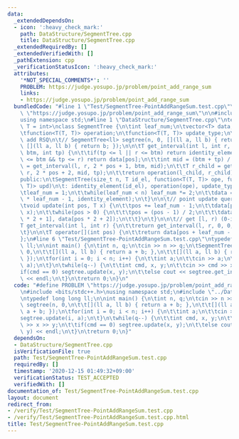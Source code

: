 ```yaml
---
data:
  _extendedDependsOn:
  - icon: ':heavy_check_mark:'
    path: DataStructure/SegmentTree.cpp
    title: DataStructure/SegmentTree.cpp
  _extendedRequiredBy: []
  _extendedVerifiedWith: []
  _pathExtension: cpp
  _verificationStatusIcon: ':heavy_check_mark:'
  attributes:
    '*NOT_SPECIAL_COMMENTS*': ''
    PROBLEM: https://judge.yosupo.jp/problem/point_add_range_sum
    links:
    - https://judge.yosupo.jp/problem/point_add_range_sum
  bundledCode: "#line 1 \"Test/SegmentTree-PointAddRangeSum.test.cpp\"\n#define PROBLEM\
    \ \"https://judge.yosupo.jp/problem/point_add_range_sum\"\n\n#include <bits/stdc++.h>\n\
    using namespace std;\n#line 1 \"DataStructure/SegmentTree.cpp\"\ntemplate <class\
    \ T = int>\nclass SegmentTree {\n\tint leaf_num;\n\tvector<T> data;\n\tT identity_element;\n\
    \tfunction<T(T, T)> operation;\n\tfunction<T(T, T)> update_type;\n\t// ex.) point\
    \ add RSQ\n\t// SegmentTree<ll> segtree(n, 0, [](ll a, ll b) { return a + b; },\
    \ [](ll a, ll b) { return b; });\n\n\tT get_interval(int l, int r, int pos, int\
    \ btm, int tp) {\n\t\tif(tp <= l || r <= btm) return identity_element;\n\t\tif(l\
    \ <= btm && tp <= r) return data[pos];\n\t\tint mid = (btm + tp) / 2;\n\t\tT l_child\
    \ = get_interval(l, r, 2 * pos + 1, btm, mid);\n\t\tT r_child = get_interval(l,\
    \ r, 2 * pos + 2, mid, tp);\n\t\treturn operation(l_child, r_child);\n\t}\n\n\t\
    public:\n\tSegmentTree(size_t n, T id_el, function<T(T, T)> ope, function<T(T,\
    \ T)> upd)\n\t: identity_element(id_el), operation(ope), update_type(upd) {\n\t\
    \tleaf_num = 1;\n\t\twhile(leaf_num < n) leaf_num *= 2;\n\t\tdata = vector<T>(2\
    \ * leaf_num - 1, identity_element);\n\t}\n\n\t// point update query(0-indexed)\n\
    \tvoid update(int pos, T x) {\n\t\tpos += leaf_num - 1;\n\t\tdata[pos] = update_type(data[pos],\
    \ x);\n\t\twhile(pos > 0) {\n\t\t\tpos = (pos - 1) / 2;\n\t\t\tdata[pos] = operation(data[pos\
    \ * 2 + 1], data[pos * 2 + 2]);\n\t\t}\n\t}\n\n\t// get [l, r) (0-indexed)\n\t\
    T get_interval(int l, int r) {\n\t\treturn get_interval(l, r, 0, 0, leaf_num);\n\
    \t}\n\n\tT operator[](int pos) {\n\t\treturn data[pos + leaf_num - 1];\n\t}\n\
    };\n#line 6 \"Test/SegmentTree-PointAddRangeSum.test.cpp\"\ntypedef long long\
    \ ll;\n\nint main() {\n\tint n, q;\n\tcin >> n >> q;\n\tSegmentTree<ll> segtree(n,\
    \ 0,\n\t\t[](ll a, ll b) { return a + b; },\n\t\t[](ll a, ll b) { return a + b;\
    \ });\n\tfor(int i = 0; i < n; i++) {\n\t\tint a;\n\t\tcin >> a;\n\t\tsegtree.update(i,\
    \ a);\n\t}\n\twhile(q--) {\n\t\tint cmd, x, y;\n\t\tcin >> cmd >> x >> y;\n\t\t\
    if(cmd == 0) segtree.update(x, y);\n\t\telse cout << segtree.get_interval(x, y)\
    \ << endl;\n\t}\n\treturn 0;\n}\n"
  code: "#define PROBLEM \"https://judge.yosupo.jp/problem/point_add_range_sum\"\n\
    \n#include <bits/stdc++.h>\nusing namespace std;\n#include \"../DataStructure/SegmentTree.cpp\"\
    \ntypedef long long ll;\n\nint main() {\n\tint n, q;\n\tcin >> n >> q;\n\tSegmentTree<ll>\
    \ segtree(n, 0,\n\t\t[](ll a, ll b) { return a + b; },\n\t\t[](ll a, ll b) { return\
    \ a + b; });\n\tfor(int i = 0; i < n; i++) {\n\t\tint a;\n\t\tcin >> a;\n\t\t\
    segtree.update(i, a);\n\t}\n\twhile(q--) {\n\t\tint cmd, x, y;\n\t\tcin >> cmd\
    \ >> x >> y;\n\t\tif(cmd == 0) segtree.update(x, y);\n\t\telse cout << segtree.get_interval(x,\
    \ y) << endl;\n\t}\n\treturn 0;\n}"
  dependsOn:
  - DataStructure/SegmentTree.cpp
  isVerificationFile: true
  path: Test/SegmentTree-PointAddRangeSum.test.cpp
  requiredBy: []
  timestamp: '2020-12-15 01:49:32+09:00'
  verificationStatus: TEST_ACCEPTED
  verifiedWith: []
documentation_of: Test/SegmentTree-PointAddRangeSum.test.cpp
layout: document
redirect_from:
- /verify/Test/SegmentTree-PointAddRangeSum.test.cpp
- /verify/Test/SegmentTree-PointAddRangeSum.test.cpp.html
title: Test/SegmentTree-PointAddRangeSum.test.cpp
---
```

